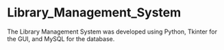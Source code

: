 # Library_Management_System
The Library Management System was developed using Python, Tkinter for the GUI, and MySQL for the database.
